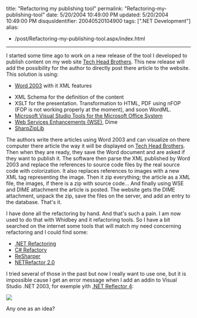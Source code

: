 title: "Refactoring my publishing tool"
permalink: "Refactoring-my-publishing-tool"
date: 5/20/2004 10:49:00 PM
updated: 5/20/2004 10:49:00 PM
disqusIdentifier: 20040520104900
tags: [".NET Development"]
alias:
 - /post/Refactoring-my-publishing-tool.aspx/index.html
---
I started some time ago to work on a new release of the tool I developed to publish content on my web site [Tech Head Brothers](http://www.techheadbrothers.com "Tech Head Brothers"). This new release will add the possibility for the author to directly post there article to the website.<br>This solution is using:

*   [Word 2003](http://msdn.microsoft.com/office/understanding/word/) with it XML features
<!-- more -->
*   XML Schema for the definition of the content
*   XSLT for the presentation. Transformation to HTML, PDF using nFOP (FOP is not working properly at the moment), and soon WordML.
*   [Microsoft Visual Studio Tools for the Microsoft Office System](http://msdn.microsoft.com/vstudio/office/default.aspx)
*   [Web Services Enhancements (WSE)](http://msdn.microsoft.com/webservices/building/wse/default.aspx), Dime
*   [SharpZipLib](http://www.icsharpcode.net/OpenSource/SharpZipLib/Default.aspx)


The authors write there articles using Word 2003 and can visualize on there computer there article the way it will be displayed on [Tech Head Brothers](http://www.techheadbrothers.com "Tech Head Brothers"). Then when they are ready, they save the Word document and are asked if they want to publish it. The software then parse the XML published by Word 2003 and replace the references to source code files by the real source code with colorization. It also replaces references to images with a new XML tag representing the image. Then it zip everything; the article as a XML file, the images, if there is a zip with source code... And finally using WSE and DIME attachment the article is posted. The website gets the DIME attachment, unpack the zip, save the files on the server, and add an entry to the database. That's it.

I have done all the refactoring by hand. And that's such a pain. I am now used to do that with Whidbey and it refactoring tools. So I have a bit searched on the internet some tools that will match my need concerning refactoring and I could find some:

*   [.NET Refactoring](http://dotnetrefactoring.com/)
*   [C# Refactory](http://www.xtreme-simplicity.net/)
*   [ReSharper](http://www.jetbrains.com/resharper/index.html)
*   [NETRefactor 2.0](http://www.knowdotnet.com/articles/netrefactorproducthome.html)


I tried several of those in the past but now I really want to use one, but it is impossible cause I get an error message when I add an addin to Visual Studio .NET 2003, for exemple yith [.NET Reflector 4](http://www.aisto.com/roeder/DotNet/):

![](http://perso.wanadoo.fr/laurent.kempe/images/vserror.png)

Any one as an idea?
